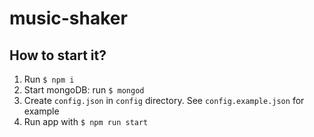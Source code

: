 # music-shaker

## How to start it?

1. Run `$ npm i`
1. Start mongoDB: run `$ mongod`
1. Create `config.json` in `config` directory. See `config.example.json` for example
1. Run app with `$ npm run start`